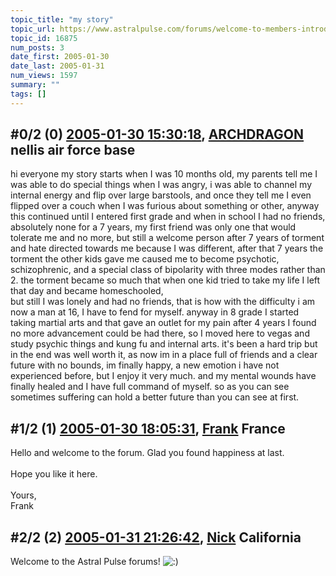 ```yaml
---
topic_title: "my story"
topic_url: https://www.astralpulse.com/forums/welcome-to-members-introductions!/my-story-16875
topic_id: 16875
num_posts: 3
date_first: 2005-01-30
date_last: 2005-01-31
num_views: 1597
summary: ""
tags: []
---
```


## \#0/2 (0) [2005-01-30 15:30:18](https://www.astralpulse.com/forums/index.php?msg=145905), [ARCHDRAGON](https://www.astralpulse.com/forums/profile/?u=8060) nellis air force base ##
<section>
hi everyone my story starts when I was 10 months old, my parents tell me I was able to do special things when I was angry, i was able to channel my internal energy and flip over large barstools, and once they tell me I even flipped over a couch when I was furious about something or other, anyway this continued until I entered first grade and when in school I had no friends, absolutely none for a 7 years, my first friend was only one that would tolerate me and no more, but still a welcome person after 7 years of torment and hate directed towards me because I was different, after that 7 years the torment the other kids gave me caused me to become psychotic, schizophrenic, and a special class of bipolarity with three modes rather than 2. the torment became so much that when one kid tried to take my life I left that day and became homeschooled,
<br>
but still I was lonely and had no friends, that is how with the difficulty i am now a man at 16, I have to fend for myself. anyway in 8 grade I started taking martial arts and that gave an outlet for my pain after 4 years I found no more advancement could be had there, so I moved here to vegas and study psychic things and kung fu and internal arts. it's been a hard trip but in the end was well worth it, as now im in a place full of friends and a clear future with no bounds, im finally happy, a new emotion i have not experienced before, but I enjoy it very much. and my mental wounds have finally healed and I have full command of myself. so as you can see sometimes suffering can hold a better future than you can see at first.
</section>

## \#1/2 (1) [2005-01-30 18:05:31](https://www.astralpulse.com/forums/index.php?msg=145949), [Frank](https://www.astralpulse.com/forums/profile/?u=359) France ##
<section>
Hello and welcome to the forum. Glad you found happiness at last.
<br>
<br>
Hope you like it here.
<br>
<br>
Yours,
<br>
Frank
</section>

## \#2/2 (2) [2005-01-31 21:26:42](https://www.astralpulse.com/forums/index.php?msg=146202), [Nick](https://www.astralpulse.com/forums/profile/?u=2080) California ##
<section>
Welcome to the Astral Pulse forums!
<img alt=":)" class="smiley" src="https://www.astralpulse.com/forums/Smileys/fugue/smiley.png" title="Smiley"/>
</section>